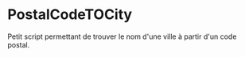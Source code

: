 # PostalCodeTOCity
Petit script permettant de trouver le nom d'une ville à partir d'un code postal.

